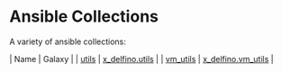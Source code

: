 # Ansible Collections

A variety of ansible collections:

| Name | Galaxy |
| [utils](https://github.com/x-delfino/ansible-collections/tree/main/utils) | [x_delfino.utils](https://galaxy.ansible.com/x_delfino/utils) |
| [vm_utils](https://github.com/x-delfino/ansible-collections/tree/main/vm-utils) | [x_delfino.vm_utils](https://galaxy.ansible.com/x_delfino/vm_utils) |

